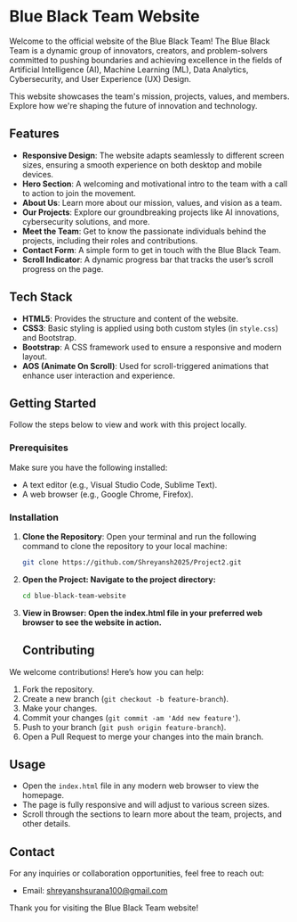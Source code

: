 # Blue Black Team Website

Welcome to the official website of the Blue Black Team! The Blue Black Team is a dynamic group of innovators, creators, and problem-solvers committed to pushing boundaries and achieving excellence in the fields of Artificial Intelligence (AI), Machine Learning (ML), Data Analytics, Cybersecurity, and User Experience (UX) Design.

This website showcases the team's mission, projects, values, and members. Explore how we're shaping the future of innovation and technology.

## Features

- **Responsive Design**: The website adapts seamlessly to different screen sizes, ensuring a smooth experience on both desktop and mobile devices.
- **Hero Section**: A welcoming and motivational intro to the team with a call to action to join the movement.
- **About Us**: Learn more about our mission, values, and vision as a team.
- **Our Projects**: Explore our groundbreaking projects like AI innovations, cybersecurity solutions, and more.
- **Meet the Team**: Get to know the passionate individuals behind the projects, including their roles and contributions.
- **Contact Form**: A simple form to get in touch with the Blue Black Team.
- **Scroll Indicator**: A dynamic progress bar that tracks the user’s scroll progress on the page.

## Tech Stack

- **HTML5**: Provides the structure and content of the website.
- **CSS3**: Basic styling is applied using both custom styles (in `style.css`) and Bootstrap.
- **Bootstrap**: A CSS framework used to ensure a responsive and modern layout.
- **AOS (Animate On Scroll)**: Used for scroll-triggered animations that enhance user interaction and experience.

## Getting Started

Follow the steps below to view and work with this project locally.

### Prerequisites

Make sure you have the following installed:
- A text editor (e.g., Visual Studio Code, Sublime Text).
- A web browser (e.g., Google Chrome, Firefox).

### Installation

1. **Clone the Repository**:
   Open your terminal and run the following command to clone the repository to your local machine:
   ```bash
   git clone https://github.com/Shreyansh2025/Project2.git
2. **Open the Project: Navigate to the project directory:**
   ```bash
   cd blue-black-team-website
3. **View in Browser: Open the index.html file in your preferred web browser to see the website in action.**

   ## Contributing
We welcome contributions! Here’s how you can help:
1. Fork the repository.
2. Create a new branch (`git checkout -b feature-branch`).
3. Make your changes.
4. Commit your changes (`git commit -am 'Add new feature'`).
5. Push to your branch (`git push origin feature-branch`).
6. Open a Pull Request to merge your changes into the main branch.

## Usage
- Open the `index.html` file in any modern web browser to view the homepage.
- The page is fully responsive and will adjust to various screen sizes.
- Scroll through the sections to learn more about the team, projects, and other details.

## Contact
For any inquiries or collaboration opportunities, feel free to reach out:
- Email: [shreyanshsurana100@gmail.com](mailto:shreyanshsurana100@gmail.com)

Thank you for visiting the Blue Black Team website!

